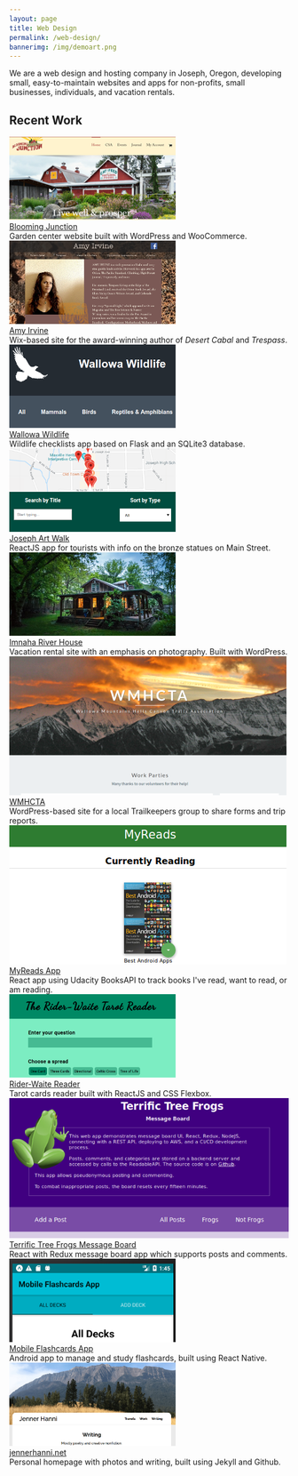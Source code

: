 ```yaml
---
layout: page
title: Web Design
permalink: /web-design/
bannerimg: /img/demoart.png
---
```


We are a web design and hosting company in Joseph, Oregon, developing small, easy-to-maintain websites and apps for non-profits, small businesses, individuals, and vacation rentals. 

## Recent Work

<div class="flex-container flex-wrap">
  <div class="webthumb">
    <a href="http://bloomingjunction.com/"><img src="/img/thumbs/bloomingjunction.png"></a>
    <div class="webthumb-link"><a href="http://bloomingjunction.com/">Blooming Junction</a></div>
    <div class="webthumb-desc">Garden center website built with WordPress and WooCommerce.</div>
  </div>
  <div class="webthumb">
    <a href="http://amyirvine.com/"><img src="/img/thumbs/amyirvine.png"></a>
    <div class="webthumb-link"><a href="https://amyirvine.com/">Amy Irvine</a></div>
    <div class="webthumb-desc">Wix-based site for the award-winning author of <em>Desert Cabal</em> and <em>Trespass</em>.</div>
  </div>
  <div class="webthumb">
    <a href="https://github.com/wicker/Wallowa-Wildlife-Checklist-App"><img src="/img/thumbs/wallowawildlife.png"></a>
    <div class="webthumb-link"><a href="https://github.com/wicker/Wallowa-Wildlife-Checklist-App/">Wallowa Wildlife</a></div>
    <div class="webthumb-desc">Wildlife checklists app based on Flask and an SQLite3 database.</div>
  </div>
  <div class="webthumb">
    <a href="https://github.com/wicker/Joseph-Oregon-Art-Walk"><img src="/img/thumbs/josephartwalk.png"></a>
    <div class="webthumb-link"><a href="https://github.com/wicker/Joseph-Oregon-Art-Walk">Joseph Art Walk</a></div>
    <div class="webthumb-desc">ReactJS app for tourists with info on the bronze statues on Main Street.</div>
  </div>
  <div class="webthumb">
    <a href="http://imnahariverhouse.com/"><img src="/img/thumbs/imnahariver.png"></a>
    <div class="webthumb-link"><a href="http://imnahariverhouse.com/">Imnaha River House</a></div>
    <div class="webthumb-desc">Vacation rental site with an emphasis on photography. Built with WordPress.</div>
  </div>
  <div class="webthumb">
    <a href="http://wmhcta.org/"><img src="/img/thumbs/wmhcta.png"></a>
    <div class="webthumb-link"><a href="https://wmhcta.org/">WMHCTA</a></div>
    <div class="webthumb-desc">WordPress-based site for a local Trailkeepers group to share forms and trip reports.</div>
  </div>
  <div class="webthumb">
    <a href="https://github.com/wicker/MyReads"><img src="/img/thumbs/myreads.png"></a>
    <div class="webthumb-link"><a href="https://github.com/wicker/MyReads">MyReads App</a></div>
    <div class="webthumb-desc">React app using Udacity BooksAPI to track books I've read, want to read, or am reading.</div>
  </div>
  <div class="webthumb">
    <a href="https://github.com/wicker/Rider-Waite-Reader"><img src="/img/thumbs/riderwaitereader.png"></a>
    <div class="webthumb-link"><a href="https://github.com/wicker/Rider-Waite-Reader">Rider-Waite Reader</a></div>
    <div class="webthumb-desc">Tarot cards reader built with ReactJS and CSS Flexbox.</div>
  </div>
  <div class="webthumb">
    <a href="https://github.com/wicker/Terrific-Tree-Frogs-Message-Board"><img src="/img/thumbs/treefrogs.png"></a>
    <div class="webthumb-link"><a href="https://github.com/wicker/Terrific-Tree-Frogs-Message-Board">Terrific Tree Frogs Message Board</a></div>
    <div class="webthumb-desc">React with Redux message board app which supports posts and comments.</div>
  </div>
  <div class="webthumb">
    <a href="https://github.com/wicker/Mobile-Flashcards-Android-App"><img src="/img/thumbs/flashcards.png"></a>
    <div class="webthumb-link"><a href="https://github.com/wicker/Mobile-Flashcards-Android-App">Mobile Flashcards App</a></div>
    <div class="webthumb-desc">Android app to manage and study flashcards, built using React Native.</div>
  </div>
  <div class="webthumb">
    <a href="https://jennerhanni.net/"><img src="/img/thumbs/personalsite.png"></a>
    <div class="webthumb-link"><a href="https://jennerhanni.net">jennerhanni.net</a></div>
    <div class="webthumb-desc">Personal homepage with photos and writing, built using Jekyll and Github.</div>
  </div>
</div>
